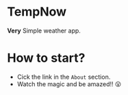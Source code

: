 # TempNow
**Very** Simple weather app.

# How to start?
* Cick the link in the `About` section.
* Watch the magic and be amazed!! 😮
